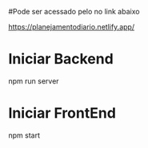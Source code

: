 #Pode ser acessado pelo no link abaixo

https://planejamentodiario.netlify.app/

# Iniciar Backend

npm run server

# Iniciar FrontEnd

npm start
